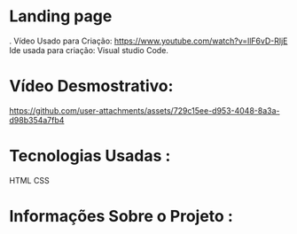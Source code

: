 # Landing page 

. Vídeo Usado para Criação: https://www.youtube.com/watch?v=llF6vD-RljE 
Ide usada para criação: Visual studio Code.

#  Vídeo Desmostrativo:
https://github.com/user-attachments/assets/729c15ee-d953-4048-8a3a-d98b354a7fb4

# Tecnologias Usadas :
 HTML
 CSS 
# Informações Sobre o Projeto :
